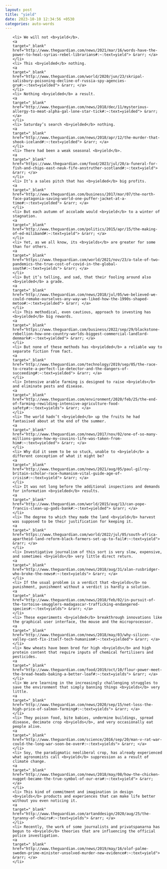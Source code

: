 ```yaml
---
layout: post
title: "yield"
date: 2023-10-10 12:34:56 +0530
categories: auto-words
---
```

<ol>

    <li> We will not <b>yield</b>.
    <a 
    target="_blank" 
    href="http://www.theguardian.com/news/2021/mar/16/words-have-the-power-to-heal-syrias-rebel-librarians#:~:text=yield"> &rarr; </a>
    </li>
    <li> This <b>yielded</b> nothing.
    <a 
    target="_blank" 
    href="http://www.theguardian.com/world/2020/jun/23/skripal-salisbury-poisoning-decline-of-russia-spy-agencies-gru#:~:text=yielded"> &rarr; </a>
    </li>
    <li> Nothing <b>yielded</b> a result.
    <a 
    target="_blank" 
    href="http://www.theguardian.com/news/2018/dec/11/mysterious-allergy-to-meat-alpha-gal-lone-star-tick#:~:text=yielded"> &rarr; </a>
    </li>
    <li> Saturday’s search <b>yielded</b> nothing.
    <a 
    target="_blank" 
    href="http://www.theguardian.com/news/2018/apr/12/the-murder-that-shook-iceland#:~:text=yielded"> &rarr; </a>
    </li>
    <li> There had been a weak seasonal <b>yield</b>.
    <a 
    target="_blank" 
    href="https://www.theguardian.com/food/2023/jul/20/a-funeral-for-fish-and-chips-east-neuk-fife-anstruther-scotland#:~:text=yield"> &rarr; </a>
    </li>
    <li> It’s a sales pitch that has <b>yielded</b> big profits.
    <a 
    target="_blank" 
    href="http://www.theguardian.com/business/2017/mar/07/the-north-face-patagonia-saving-world-one-puffer-jacket-at-a-time#:~:text=yielded"> &rarr; </a>
    </li>
    <li> But each autumn of accolade would <b>yield</b> to a winter of stagnation.
    <a 
    target="_blank" 
    href="http://www.theguardian.com/politics/2015/apr/15/the-making-of-ed-miliband#:~:text=yield"> &rarr; </a>
    </li>
    <li> Yet, as we all know, its <b>yields</b> are greater for some than for others.
    <a 
    target="_blank" 
    href="https://www.theguardian.com/world/2021/nov/23/a-tale-of-two-pandemics-the-true-cost-of-covid-in-the-global-south#:~:text=yields"> &rarr; </a>
    </li>
    <li> But it’s telling, and sad, that their fooling around also <b>yielded</b> a grade.
    <a 
    target="_blank" 
    href="http://www.theguardian.com/news/2018/jul/05/we-believed-we-could-remake-ourselves-any-way-we-liked-how-the-1990s-shaped-metoo#:~:text=yielded"> &rarr; </a>
    </li>
    <li> This methodical, even cautious, approach to investing has <b>yielded</b> big rewards.
    <a 
    target="_blank" 
    href="https://www.theguardian.com/business/2022/sep/29/blackstone-rebellion-how-one-country-worlds-biggest-commercial-landlord-denmark#:~:text=yielded"> &rarr; </a>
    </li>
    <li> But none of these methods has <b>yielded</b> a reliable way to separate fiction from fact.
    <a 
    target="_blank" 
    href="http://www.theguardian.com/technology/2019/sep/05/the-race-to-create-a-perfect-lie-detector-and-the-dangers-of-succeeding#:~:text=yielded"> &rarr; </a>
    </li>
    <li> Intensive arable farming is designed to raise <b>yields</b> and eliminate pests and disease.
    <a 
    target="_blank" 
    href="http://www.theguardian.com/environment/2020/feb/25/the-end-of-farming-rewilding-intensive-agriculture-food-safety#:~:text=yields"> &rarr; </a>
    </li>
    <li> The world hadn’t <b>yielded</b> up the fruits he had fantasised about at the end of the summer.
    <a 
    target="_blank" 
    href="http://www.theguardian.com/news/2017/nov/02/one-of-so-many-millions-gone-how-my-cousins-life-was-taken-from-him#:~:text=yielded"> &rarr; </a>
    </li>
    <li> Why did it seem to be so stuck, unable to <b>yield</b> a different conception of what it might be?
    <a 
    target="_blank" 
    href="http://www.theguardian.com/news/2021/aug/05/paul-gilroy-britain-scholar-race-humanism-vital-guide-age-of-crisis#:~:text=yield"> &rarr; </a>
    </li>
    <li> It was not long before the additional inspections and demands for information <b>yielded</b> results.
    <a 
    target="_blank" 
    href="http://www.theguardian.com/world/2015/aug/13/can-pope-francis-clean-up-gods-bank#:~:text=yielded"> &rarr; </a>
    </li>
    <li> The degree to which they made the land <b>yield</b> harvest was supposed to be their justification for keeping it.
    <a 
    target="_blank" 
    href="https://www.theguardian.com/world/2022/jul/05/south-africa-apartheid-land-reform-black-farmers-set-up-to-fail#:~:text=yield"> &rarr; </a>
    </li>
    <li> Investigative journalism of this sort is very slow, expensive, and sometimes <b>yields</b> very little direct return.
    <a 
    target="_blank" 
    href="http://www.theguardian.com/news/2018/aug/31/alan-rusbridger-who-broke-the-news#:~:text=yields"> &rarr; </a>
    </li>
    <li> If the usual problem is a verdict that <b>yields</b> no punishment, punishment without a verdict is hardly a solution.
    <a 
    target="_blank" 
    href="http://www.theguardian.com/news/2018/feb/02/in-pursuit-of-the-tortoise-smugglers-madagascar-trafficking-endangered-species#:~:text=yields"> &rarr; </a>
    </li>
    <li> These experiments <b>yielded</b> breakthrough innovations like the graphical user interface, the mouse and the microprocessor.
    <a 
    target="_blank" 
    href="http://www.theguardian.com/news/2018/may/03/why-silicon-valley-cant-fix-itself-tech-humanism#:~:text=yielded"> &rarr; </a>
    </li>
    <li> New wheats have been bred for high <b>yields</b> and high protein content that require inputs of chemical fertilisers and pesticides.
    <a 
    target="_blank" 
    href="http://www.theguardian.com/food/2019/oct/10/flour-power-meet-the-bread-heads-baking-a-better-loaf#:~:text=yields"> &rarr; </a>
    </li>
    <li> We are learning in the increasingly challenging struggles to save the environment that simply banning things <b>yields</b> very little.
    <a 
    target="_blank" 
    href="http://www.theguardian.com/news/2020/sep/15/net-loss-the-high-price-of-salmon-farming#:~:text=yields"> &rarr; </a>
    </li>
    <li> They poison food, bite babies, undermine buildings, spread disease, decimate crop <b>yields</b>, and very occasionally eat people alive.
    <a 
    target="_blank" 
    href="http://www.theguardian.com/science/2016/sep/20/man-v-rat-war-could-the-long-war-soon-be-over#:~:text=yields"> &rarr; </a>
    </li>
    <li> Soy, the paradigmatic neoliberal crop, has already experienced what agronomists call <b>yield</b> suppression as a result of climate change.
    <a 
    target="_blank" 
    href="http://www.theguardian.com/news/2018/may/08/how-the-chicken-nugget-became-the-true-symbol-of-our-era#:~:text=yield"> &rarr; </a>
    </li>
    <li> This kind of commitment and imagination in design <b>yields</b> products and experiences that can make life better without you even noticing it.
    <a 
    target="_blank" 
    href="http://www.theguardian.com/artanddesign/2020/aug/25/the-tyranny-of-chairs#:~:text=yields"> &rarr; </a>
    </li>
    <li> Recently, the work of some journalists and privatspanarna has begun to <b>yield</b> theories that are influencing the official police investigation.
    <a 
    target="_blank" 
    href="http://www.theguardian.com/news/2019/may/16/olof-palme-sweden-prime-minister-unsolved-murder-new-evidence#:~:text=yield"> &rarr; </a>
    </li>